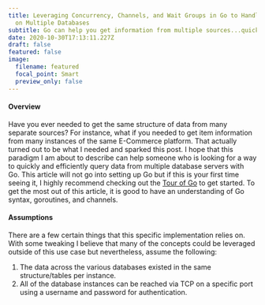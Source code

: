 ```yaml
---
title: Leveraging Concurrency, Channels, and Wait Groups in Go to Handle Queries
  on Multiple Databases
subtitle: Go can help you get information from multiple sources...quickly!
date: 2020-10-30T17:13:11.227Z
draft: false
featured: false
image:
  filename: featured
  focal_point: Smart
  preview_only: false
---
```

#### Overview

Have you ever needed to get the same structure of data from many separate sources? For instance, what if you needed to get item information from many instances of the same E-Commerce platform. That actually turned out to be what I needed and sparked this post. I hope that this paradigm I am about to describe can help someone who is looking for a way to quickly and efficiently query data from multiple database servers with Go. This article will not go into setting up Go but if this is your first time seeing it, I highly recommend checking out the [Tour of Go](https://tour.golang.org) to get started. To get the most out of this article, it is good to have an understanding of Go syntax, goroutines, and channels.

#### Assumptions

There are a few certain things that this specific implementation relies on. With some tweaking I believe that many of the concepts could be leveraged outside of this use case but nevertheless, assume the following:

1. The data across the various databases existed in the same structure/tables per instance.
2. All of the database instances can be reached via TCP on a specific port using a username and password for authentication.